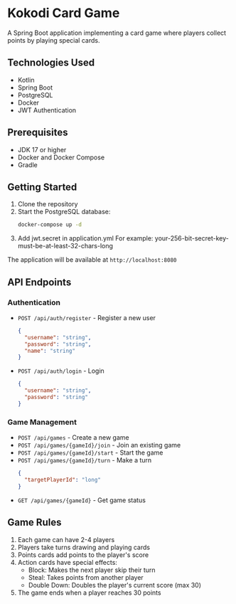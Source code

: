 # Kokodi Card Game

A Spring Boot application implementing a card game where players collect points by playing special cards.

## Technologies Used

- Kotlin
- Spring Boot
- PostgreSQL
- Docker
- JWT Authentication

## Prerequisites

- JDK 17 or higher
- Docker and Docker Compose
- Gradle

## Getting Started

1. Clone the repository
2. Start the PostgreSQL database:
   ```bash
   docker-compose up -d
   ```
3. Add jwt.secret in application.yml
For example: your-256-bit-secret-key-must-be-at-least-32-chars-long

The application will be available at `http://localhost:8080`

## API Endpoints

### Authentication

- `POST /api/auth/register` - Register a new user
  ```json
  {
    "username": "string",
    "password": "string",
    "name": "string"
  }
  ```

- `POST /api/auth/login` - Login
  ```json
  {
    "username": "string",
    "password": "string"
  }
  ```

### Game Management

- `POST /api/games` - Create a new game
- `POST /api/games/{gameId}/join` - Join an existing game
- `POST /api/games/{gameId}/start` - Start the game
- `POST /api/games/{gameId}/turn` - Make a turn
  ```json
  {
    "targetPlayerId": "long"
  }
  ```
- `GET /api/games/{gameId}` - Get game status

## Game Rules

1. Each game can have 2-4 players
2. Players take turns drawing and playing cards
3. Points cards add points to the player's score
4. Action cards have special effects:
   - Block: Makes the next player skip their turn
   - Steal: Takes points from another player
   - Double Down: Doubles the player's current score (max 30)
5. The game ends when a player reaches 30 points

